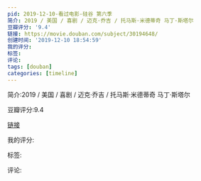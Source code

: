 ```yaml
---
pid: 2019-12-10-看过电影-硅谷 第六季
简介: 2019 / 美国 / 喜剧 / 迈克·乔吉 / 托马斯·米德蒂奇 马丁·斯塔尔
豆瓣评分: '9.4'
链接: https://movie.douban.com/subject/30194648/
创建时间: '2019-12-10 18:54:59'
我的评分:
标签:
评论:
tags: [douban]
categories: [timeline]
---
```

简介:2019 / 美国 / 喜剧 / 迈克·乔吉 / 托马斯·米德蒂奇 马丁·斯塔尔

豆瓣评分:9.4

[链接](https://movie.douban.com/subject/30194648/)

我的评分:

标签:

评论:

